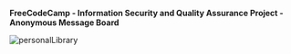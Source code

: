 **FreeCodeCamp - Information Security and Quality Assurance Project - Anonymous Message Board**


![personalLibrary](https://user-images.githubusercontent.com/55439246/83590181-800a6b80-a598-11ea-93ec-37335ff8238c.png)
